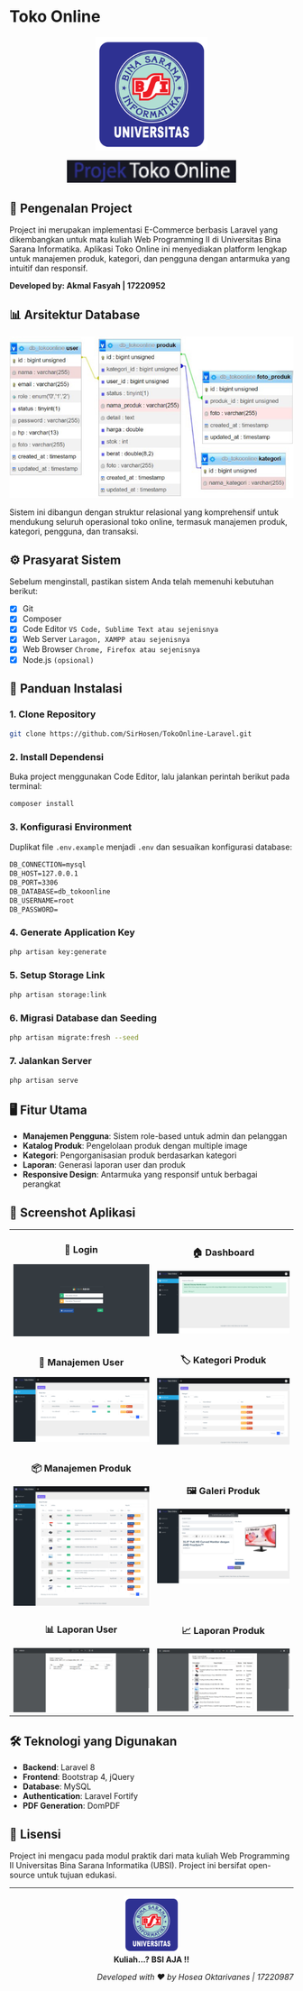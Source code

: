 # Toko Online

<p align="center"><img src="public/backend/image/logo_ubsi.png" width="200" alt="Logo UBSI"></p>
<p align="center"><img src="public/backend/image/logo_text2.png" width="300" alt="Text Logo Project"></p>

## 🚀 Pengenalan Project

Project ini merupakan implementasi E-Commerce berbasis Laravel yang dikembangkan untuk mata kuliah Web Programming II di Universitas Bina Sarana Informatika. Aplikasi Toko Online ini menyediakan platform lengkap untuk manajemen produk, kategori, dan pengguna dengan antarmuka yang intuitif dan responsif.

**Developed by: Akmal Fasyah | 17220952**

## 📊 Arsitektur Database

<p align="center"><img src="public/backend/image/screenshot/ss_relasi.jpg" width="700" alt="Database Relationship"></p>

Sistem ini dibangun dengan struktur relasional yang komprehensif untuk mendukung seluruh operasional toko online, termasuk manajemen produk, kategori, pengguna, dan transaksi.

## ⚙️ Prasyarat Sistem

Sebelum menginstall, pastikan sistem Anda telah memenuhi kebutuhan berikut:

-   [x] Git
-   [x] Composer
-   [x] Code Editor `VS Code, Sublime Text atau sejenisnya`
-   [x] Web Server `Laragon, XAMPP atau sejenisnya`
-   [x] Web Browser `Chrome, Firefox atau sejenisnya`
-   [x] Node.js `(opsional)`

## 🔧 Panduan Instalasi

### 1. Clone Repository

```bash
git clone https://github.com/SirHosen/TokoOnline-Laravel.git
```

### 2. Install Dependensi

Buka project menggunakan Code Editor, lalu jalankan perintah berikut pada terminal:

```bash
composer install
```

### 3. Konfigurasi Environment

Duplikat file `.env.example` menjadi `.env` dan sesuaikan konfigurasi database:

```
DB_CONNECTION=mysql
DB_HOST=127.0.0.1
DB_PORT=3306
DB_DATABASE=db_tokoonline
DB_USERNAME=root
DB_PASSWORD=
```

### 4. Generate Application Key

```bash
php artisan key:generate
```

### 5. Setup Storage Link

```bash
php artisan storage:link
```

### 6. Migrasi Database dan Seeding

```bash
php artisan migrate:fresh --seed
```

### 7. Jalankan Server

```bash
php artisan serve
```

## 🖥️ Fitur Utama

-   **Manajemen Pengguna**: Sistem role-based untuk admin dan pelanggan
-   **Katalog Produk**: Pengelolaan produk dengan multiple image
-   **Kategori**: Pengorganisasian produk berdasarkan kategori
-   **Laporan**: Generasi laporan user dan produk
-   **Responsive Design**: Antarmuka yang responsif untuk berbagai perangkat

## 📸 Screenshot Aplikasi

<table width="100%">
<tr>
<td><h3 align="center">🔐 Login</h3><img src="public/backend/image/screenshot/ss_login.png"></td>
<td><h3 align="center">🏠 Dashboard</h3><img src="public/backend/image/screenshot/ss_home.png"></td>
</tr>
<tr>
<td><h3 align="center">👤 Manajemen User</h3><img src="public/backend/image/screenshot/ss_user.png"></td>
<td><h3 align="center">🏷️ Kategori Produk</h3><img src="public/backend/image/screenshot/ss_kategori.png"></td>
</tr>
<tr>
<td><h3 align="center">📦 Manajemen Produk</h3><img src="public/backend/image/screenshot/ss_produk.png"></td>
<td><h3 align="center">🖼️ Galeri Produk</h3><img src="public/backend/image/screenshot/Screenshot 2025-05-26 162009.png"></td>
</tr>
<tr>
<td><h3 align="center">📊 Laporan User</h3><img src="public/backend/image/screenshot/ss_laporan_user.png"></td>
<td><h3 align="center">📈 Laporan Produk</h3><img src="public/backend/image/screenshot/ss_laporan_produk.png"></td>
</tr>
</table>

## 🛠️ Teknologi yang Digunakan

-   **Backend**: Laravel 8
-   **Frontend**: Bootstrap 4, jQuery
-   **Database**: MySQL
-   **Authentication**: Laravel Fortify
-   **PDF Generation**: DomPDF

## 📜 Lisensi

Project ini mengacu pada modul praktik dari mata kuliah Web Programming II Universitas Bina Sarana Informatika (UBSI). Project ini bersifat open-source untuk tujuan edukasi.

---

<p align="center">
  <img src="public/backend/image/logo_ubsi.png" width="100" alt="Logo UBSI">
  <br>
  <strong>Kuliah...? BSI AJA !!</strong>
</p>

<p align="right">
  <i>Developed with ❤️ by Hosea Oktarivanes | 17220987</i>
</p>
